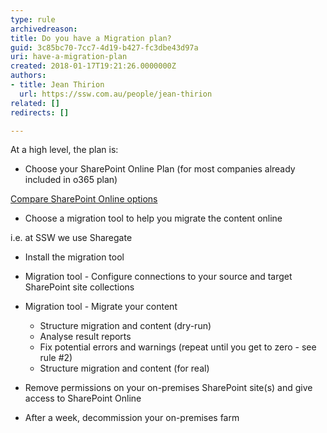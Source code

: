 ```yaml
---
type: rule
archivedreason: 
title: Do you have a Migration plan?
guid: 3c85bc70-7cc7-4d19-b427-fc3dbe43d97a
uri: have-a-migration-plan
created: 2018-01-17T19:21:26.0000000Z
authors:
- title: Jean Thirion
  url: https://ssw.com.au/people/jean-thirion
related: []
redirects: []

---
```


At a high level, the plan is:

<!--endintro-->

* Choose your SharePoint Online Plan (for most companies already included in o365 plan) 
      
[Compare SharePoint Online options](https&#58;//products.office.com/en-us/sharepoint/compare-sharepoint-plans)
* Choose a migration tool to help you migrate the content online 
      
i.e. at SSW we use Sharegate
* Install the migration tool 

* Migration tool - Configure connections to your source and target SharePoint site collections
* Migration tool - Migrate your content
    * Structure migration and content (dry-run)
    * Analyse result reports
    * Fix potential errors and warnings (repeat until you get to zero - see rule #2)
    * Structure migration and content (for real)
* Remove permissions on your on-premises SharePoint site(s) and give access to SharePoint Online
* After a week, decommission your on-premises farm

